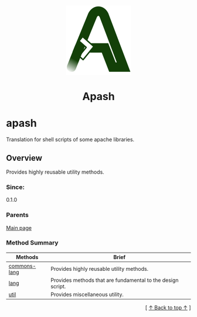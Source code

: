 
<div align='center' id='apash-top'>
  <a href='https://github.com/hastec-fr/apash'>
    <img alt='apash-logo' src='../../../../assets/apash-logo.svg'/>
  </a>

  # Apash
</div>

# apash

Translation for shell scripts of some apache libraries.

## Overview

Provides highly reusable utility methods.

### Since:
0.1.0

### Parents
[Main page](../../../../README.md)

### Method Summary
<!-- apash.summaryTableBegin -->
| Methods                  | Brief                                 |
|--------------------------|---------------------------------------|
|[commons-lang](apash/commons-lang.md)|Provides highly reusable utility methods.|
|[lang](apash/lang.md)|Provides methods that are fundamental to the design script. |
|[util](apash/util.md)|Provides miscellaneous utility.|
<!-- apash.summaryTableEnd -->



  <div align='right'>[ <a href='#apash-top'>↑ Back to top ↑</a> ]</div>

